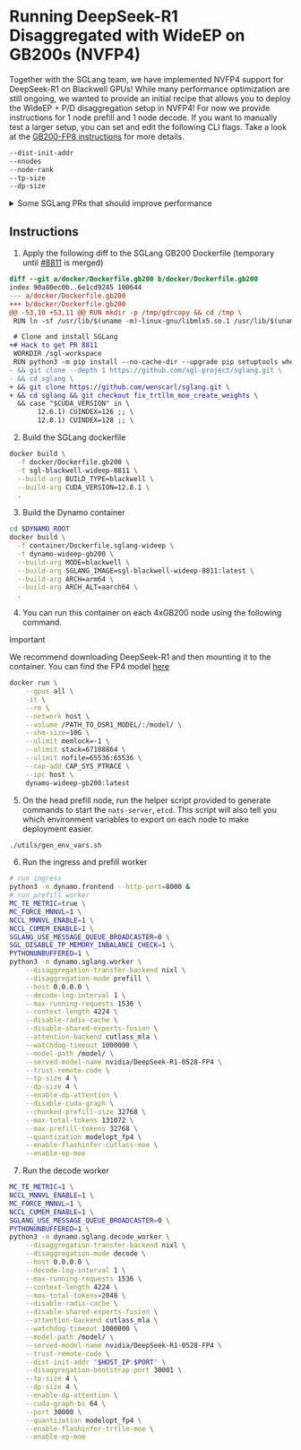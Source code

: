 <!--
SPDX-FileCopyrightText: Copyright (c) 2025 NVIDIA CORPORATION & AFFILIATES. All rights reserved.
SPDX-License-Identifier: Apache-2.0

Licensed under the Apache License, Version 2.0 (the "License");
you may not use this file except in compliance with the License.
You may obtain a copy of the License at

http://www.apache.org/licenses/LICENSE-2.0

Unless required by applicable law or agreed to in writing, software
distributed under the License is distributed on an "AS IS" BASIS,
WITHOUT WARRANTIES OR CONDITIONS OF ANY KIND, either express or implied.
See the License for the specific language governing permissions and
limitations under the License.
-->

# Running DeepSeek-R1 Disaggregated with WideEP on GB200s (NVFP4)

Together with the SGLang team, we have implemented NVFP4 support for DeepSeek-R1 on Blackwell GPUs! While many performance optimization are still ongoing, we wanted to provide an initial recipe that allows you to deploy the WideEP + P/D disaggregation setup in NVFP4! For now we provide instructions for 1 node prefill and 1 node decode. If you want to manually test a larger setup, you can set and edit the following CLI flags. Take a look at the [GB200-FP8 instructions](dsr1-wideep-gb200-fp8.md) for more details.

```bash
--dist-init-addr
--nnodes
--node-rank
--tp-size
--dp-size
```

<details>
<summary>Some SGLang PRs that should improve performance</summary>

- [#7667](https://github.com/sgl-project/sglang/pull/7667): Add `--enable-flashinfer-fp4-allgather` for FlashInfer cutlass MoE DP (max throughput)
  _10% e2e speedup_
- [#8638](https://github.com/sgl-project/sglang/pull/8638): FP8 KV Cache
- [#8588](https://github.com/sgl-project/sglang/pull/8588): Use FlashInfer's TRTLLM FP8 Blockscale GEMM
  _6% e2e improvement for low latency_
- [#8280](https://github.com/sgl-project/sglang/pull/8280): Enables all-gather for DP when using padding
  [#8539](https://github.com/sgl-project/sglang/pull/): Similar PR enables reducescatter instead of all-reduce following MOE/MLP layers in DeepSeek
  _5% e2e improvement_
- [#8811](https://github.com/sgl-project/sglang/pull/8811): Fix trtllm_fp4_block_scale_moe API routing_logits dim check (num_experts consistency)
- [#8770](https://github.com/sgl-project/sglang/pull/8770): Add changes required for unit tests in fused routed scaling
- [#8690](https://github.com/sgl-project/sglang/pull/8690): [2/2] SGLang: Fuse routed scaling factor into select_experts
  _Fuse multiply by routed_scaling_factor into select_experts, following TRT-LLM. 10% speed up on low latency_
- [#8330](https://github.com/sgl-project/sglang/pull/8330): Add unit test for flashinfer fp4 moe

</details>

## Instructions

1. Apply the following diff to the SGLang GB200 Dockerfile (temporary until [#8811](https://github.com/sgl-project/sglang/pull/8811) is merged)

```diff
diff --git a/docker/Dockerfile.gb200 b/docker/Dockerfile.gb200
index 90a80ec0b..6e1cd9245 100644
--- a/docker/Dockerfile.gb200
+++ b/docker/Dockerfile.gb200
@@ -53,10 +53,11 @@ RUN mkdir -p /tmp/gdrcopy && cd /tmp \
 RUN ln -sf /usr/lib/$(uname -m)-linux-gnu/libmlx5.so.1 /usr/lib/$(uname -m)-linux-gnu/libmlx5.so

 # Clone and install SGLang
+# Hack to get PR 8811
 WORKDIR /sgl-workspace
 RUN python3 -m pip install --no-cache-dir --upgrade pip setuptools wheel html5lib six \
- && git clone --depth 1 https://github.com/sgl-project/sglang.git \
- && cd sglang \
+ && git clone https://github.com/wenscarl/sglang.git \
+ && cd sglang && git checkout fix_trtllm_moe_create_weights \
  && case "$CUDA_VERSION" in \
       12.6.1) CUINDEX=126 ;; \
       12.8.1) CUINDEX=128 ;; \
```

2. Build the SGLang dockerfile

```bash
docker build \
  -f docker/Dockerfile.gb200 \
  -t sgl-blackwell-wideep-8811 \
  --build-arg BUILD_TYPE=blackwell \
  --build-arg CUDA_VERSION=12.8.1 \
  .
```

3. Build the Dynamo container

```bash
cd $DYNAMO_ROOT
docker build \
  -f container/Dockerfile.sglang-wideep \
  -t dynamo-wideep-gb200 \
  --build-arg MODE=blackwell \
  --build-arg SGLANG_IMAGE=sgl-blackwell-wideep-8811:latest \
  --build-arg ARCH=arm64 \
  --build-arg ARCH_ALT=aarch64 \
  .
```

4. You can run this container on each 4xGB200 node using the following command.

> [!IMPORTANT]
> We recommend downloading DeepSeek-R1 and then mounting it to the container. You can find the FP4 model [here](https://huggingface.co/nvidia/DeepSeek-R1-0528-FP4)

```bash
docker run \
    --gpus all \
    -it \
    --rm \
    --network host \
    --volume /PATH_TO_DSR1_MODEL/:/model/ \
    --shm-size=10G \
    --ulimit memlock=-1 \
    --ulimit stack=67108864 \
    --ulimit nofile=65536:65536 \
    --cap-add CAP_SYS_PTRACE \
    --ipc host \
    dynamo-wideep-gb200:latest
```

5. On the head prefill node, run the helper script provided to generate commands to start the `nats-server`, `etcd`. This script will also tell you which environment variables to export on each node to make deployment easier.

```bash
./utils/gen_env_vars.sh
```

6. Run the ingress and prefill worker

```bash
# run ingress
python3 -m dynamo.frontend --http-port=8000 &
# run prefill worker
MC_TE_METRIC=true \
MC_FORCE_MNNVL=1 \
NCCL_MNNVL_ENABLE=1 \
NCCL_CUMEM_ENABLE=1 \
SGLANG_USE_MESSAGE_QUEUE_BROADCASTER=0 \
SGL_DISABLE_TP_MEMORY_INBALANCE_CHECK=1 \
PYTHONUNBUFFERED=1 \
python3 -m dynamo.sglang.worker \
    --disaggregation-transfer-backend nixl \
    --disaggregation-mode prefill \
    --host 0.0.0.0 \
    --decode-log-interval 1 \
    --max-running-requests 1536 \
    --context-length 4224 \
    --disable-radix-cache \
    --disable-shared-experts-fusion \
    --attention-backend cutlass_mla \
    --watchdog-timeout 1000000 \
    --model-path /model/ \
    --served-model-name nvidia/DeepSeek-R1-0528-FP4 \
    --trust-remote-code \
    --tp-size 4 \
    --dp-size 4 \
    --enable-dp-attention \
    --disable-cuda-graph \
    --chunked-prefill-size 32768 \
    --max-total-tokens 131072 \
    --max-prefill-tokens 32768 \
    --quantization modelopt_fp4 \
    --enable-flashinfer-cutlass-moe \
    --enable-ep-moe
```

7. Run the decode worker

```bash
MC_TE_METRIC=1 \
NCCL_MNNVL_ENABLE=1 \
MC_FORCE_MNNVL=1 \
NCCL_CUMEM_ENABLE=1 \
SGLANG_USE_MESSAGE_QUEUE_BROADCASTER=0 \
PYTHONUNBUFFERED=1 \
python3 -m dynamo.sglang.decode_worker \
    --disaggregation-transfer-backend nixl \
    --disaggregation-mode decode \
    --host 0.0.0.0 \
    --decode-log-interval 1 \
    --max-running-requests 1536 \
    --context-length 4224 \
    --max-total-tokens=2048 \
    --disable-radix-cache \
    --disable-shared-experts-fusion \
    --attention-backend cutlass_mla \
    --watchdog-timeout 1000000 \
    --model-path /model/ \
    --served-model-name nvidia/DeepSeek-R1-0528-FP4 \
    --trust-remote-code \
    --dist-init-addr "$HOST_IP:$PORT" \
    --disaggregation-bootstrap-port 30001 \
    --tp-size 4 \
    --dp-size 4 \
    --enable-dp-attention \
    --cuda-graph-bs 64 \
    --port 30000 \
    --quantization modelopt_fp4 \
    --enable-flashinfer-trtllm-moe \
    --enable-ep-moe
```